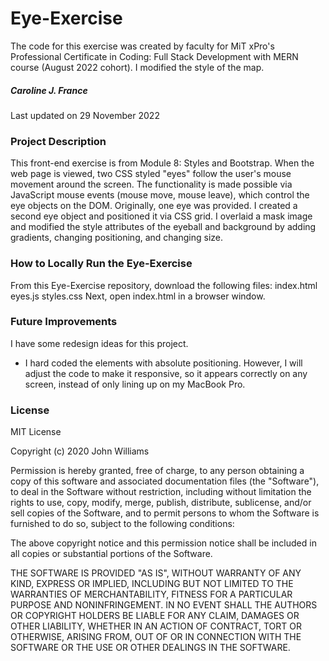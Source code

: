 # Eye-Exercise
The code for this exercise was created by faculty for MiT xPro's Professional Certificate in Coding: Full Stack Development with MERN course (August 2022 cohort). I modified the style of the map.

##### Caroline J. France
Last updated on 29 November 2022

### Project Description
This front-end exercise is from Module 8: Styles and Bootstrap. When the web page is viewed, two CSS styled "eyes" follow the user's mouse movement around the screen. The functionality is made possible via JavaScript mouse events (mouse move, mouse leave), which control the eye objects on the DOM. Originally, one eye was provided. I created a second eye object and positioned it via CSS grid. I overlaid a mask image and modified the style attributes of the eyeball and background by adding gradients, changing positioning, and changing size.

### How to Locally Run the Eye-Exercise
From this Eye-Exercise repository, download the following files:
index.html
eyes.js
styles.css
Next, open index.html in a browser window.

### Future Improvements
I have some redesign ideas for this project.
* I hard coded the elements with absolute positioning. However, I will adjust the code to make it responsive, so it appears correctly on any screen, instead of only lining up on my MacBook Pro.

### License
MIT License

Copyright (c) 2020 John Williams

Permission is hereby granted, free of charge, to any person obtaining a copy
of this software and associated documentation files (the "Software"), to deal
in the Software without restriction, including without limitation the rights
to use, copy, modify, merge, publish, distribute, sublicense, and/or sell
copies of the Software, and to permit persons to whom the Software is
furnished to do so, subject to the following conditions:

The above copyright notice and this permission notice shall be included in all
copies or substantial portions of the Software.

THE SOFTWARE IS PROVIDED "AS IS", WITHOUT WARRANTY OF ANY KIND, EXPRESS OR
IMPLIED, INCLUDING BUT NOT LIMITED TO THE WARRANTIES OF MERCHANTABILITY,
FITNESS FOR A PARTICULAR PURPOSE AND NONINFRINGEMENT. IN NO EVENT SHALL THE
AUTHORS OR COPYRIGHT HOLDERS BE LIABLE FOR ANY CLAIM, DAMAGES OR OTHER
LIABILITY, WHETHER IN AN ACTION OF CONTRACT, TORT OR OTHERWISE, ARISING FROM,
OUT OF OR IN CONNECTION WITH THE SOFTWARE OR THE USE OR OTHER DEALINGS IN THE
SOFTWARE.
